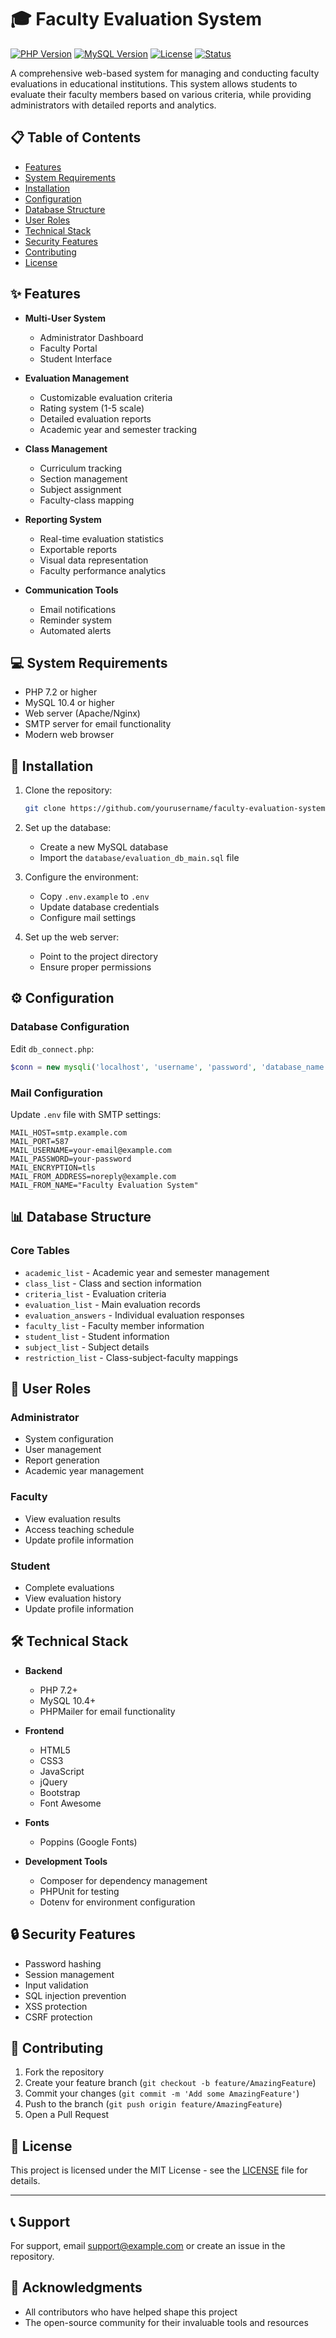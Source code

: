 # 🎓 Faculty Evaluation System

[![PHP Version](https://img.shields.io/badge/PHP-7.2%2B-blue.svg)](https://php.net)
[![MySQL Version](https://img.shields.io/badge/MySQL-10.4%2B-orange.svg)](https://www.mysql.com)
[![License](https://img.shields.io/badge/License-MIT-green.svg)](LICENSE)
[![Status](https://img.shields.io/badge/Status-Active-success.svg)]()

A comprehensive web-based system for managing and conducting faculty evaluations in educational institutions. This system allows students to evaluate their faculty members based on various criteria, while providing administrators with detailed reports and analytics.

## 📋 Table of Contents

- [Features](#-features)
- [System Requirements](#-system-requirements)
- [Installation](#-installation)
- [Configuration](#-configuration)
- [Database Structure](#-database-structure)
- [User Roles](#-user-roles)
- [Technical Stack](#-technical-stack)
- [Security Features](#-security-features)
- [Contributing](#-contributing)
- [License](#-license)

## ✨ Features

- **Multi-User System**
  - Administrator Dashboard
  - Faculty Portal
  - Student Interface

- **Evaluation Management**
  - Customizable evaluation criteria
  - Rating system (1-5 scale)
  - Detailed evaluation reports
  - Academic year and semester tracking

- **Class Management**
  - Curriculum tracking
  - Section management
  - Subject assignment
  - Faculty-class mapping

- **Reporting System**
  - Real-time evaluation statistics
  - Exportable reports
  - Visual data representation
  - Faculty performance analytics

- **Communication Tools**
  - Email notifications
  - Reminder system
  - Automated alerts

## 💻 System Requirements

- PHP 7.2 or higher
- MySQL 10.4 or higher
- Web server (Apache/Nginx)
- SMTP server for email functionality
- Modern web browser

## 🚀 Installation

1. Clone the repository:
   ```bash
   git clone https://github.com/yourusername/faculty-evaluation-system.git
   ```

2. Set up the database:
   - Create a new MySQL database
   - Import the `database/evaluation_db_main.sql` file

3. Configure the environment:
   - Copy `.env.example` to `.env`
   - Update database credentials
   - Configure mail settings

4. Set up the web server:
   - Point to the project directory
   - Ensure proper permissions

## ⚙️ Configuration

### Database Configuration
Edit `db_connect.php`:
```php
$conn = new mysqli('localhost', 'username', 'password', 'database_name');
```

### Mail Configuration
Update `.env` file with SMTP settings:
```env
MAIL_HOST=smtp.example.com
MAIL_PORT=587
MAIL_USERNAME=your-email@example.com
MAIL_PASSWORD=your-password
MAIL_ENCRYPTION=tls
MAIL_FROM_ADDRESS=noreply@example.com
MAIL_FROM_NAME="Faculty Evaluation System"
```

## 📊 Database Structure

### Core Tables
- `academic_list` - Academic year and semester management
- `class_list` - Class and section information
- `criteria_list` - Evaluation criteria
- `evaluation_list` - Main evaluation records
- `evaluation_answers` - Individual evaluation responses
- `faculty_list` - Faculty member information
- `student_list` - Student information
- `subject_list` - Subject details
- `restriction_list` - Class-subject-faculty mappings

## 👥 User Roles

### Administrator
- System configuration
- User management
- Report generation
- Academic year management

### Faculty
- View evaluation results
- Access teaching schedule
- Update profile information

### Student
- Complete evaluations
- View evaluation history
- Update profile information

## 🛠 Technical Stack

- **Backend**
  - PHP 7.2+
  - MySQL 10.4+
  - PHPMailer for email functionality

- **Frontend**
  - HTML5
  - CSS3
  - JavaScript
  - jQuery
  - Bootstrap
  - Font Awesome

- **Fonts**
  - Poppins (Google Fonts)

- **Development Tools**
  - Composer for dependency management
  - PHPUnit for testing
  - Dotenv for environment configuration

## 🔒 Security Features

- Password hashing
- Session management
- Input validation
- SQL injection prevention
- XSS protection
- CSRF protection

## 🤝 Contributing

1. Fork the repository
2. Create your feature branch (`git checkout -b feature/AmazingFeature`)
3. Commit your changes (`git commit -m 'Add some AmazingFeature'`)
4. Push to the branch (`git push origin feature/AmazingFeature`)
5. Open a Pull Request

## 📄 License

This project is licensed under the MIT License - see the [LICENSE](LICENSE) file for details.

---

## 📞 Support

For support, email support@example.com or create an issue in the repository.

## 🙏 Acknowledgments

- All contributors who have helped shape this project
- The open-source community for their invaluable tools and resources 